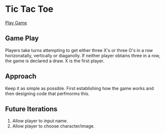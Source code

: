 # Tic Tac Toe
[Play Game](https://roisinbr.github.io/Tic-Tac-Toe/)


## Game Play

Players take turns attempting to get either three X's or three O's in a row horizonatally, vertically or diaganolly.  If neither player obtains three in a row, the game is declared a draw. X is the first player. 


## Approach

Keep it as simple as possible.  First establishing how the game works and then designing code that perfmorms this.


## Future Iterations

1. Allow player to input name.
2. Allow player to choose character/image.





